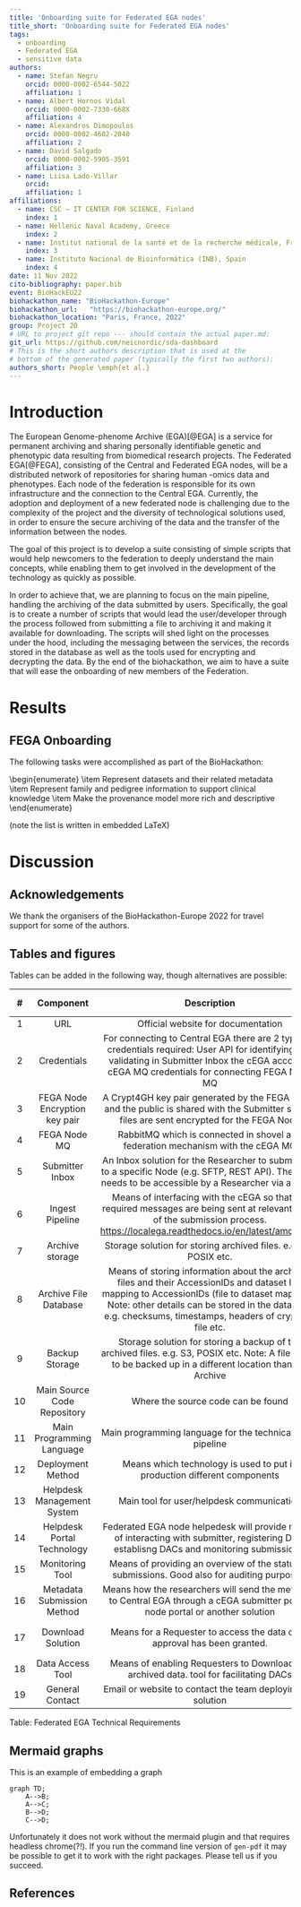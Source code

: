```yaml
---
title: 'Onboarding suite for Federated EGA nodes'
title_short: 'Onboarding suite for Federated EGA nodes'
tags:
  - onboarding
  - Federated EGA
  - sensitive data
authors:
  - name: Stefan Negru
    orcid: 0000-0002-6544-5022
    affiliation: 1
  - name: Albert Hornos Vidal
    orcid: 0000-0002-7330-668X
    affiliation: 4
  - name: Alexandros Dimopoulos
    orcid: 0000-0002-4602-2040
    affiliation: 2
  - name: David Salgado
    orcid: 0000-0002-5905-3591
    affiliation: 3
  - name: Liisa Lado-Villar
    orcid:
    affiliation: 1
affiliations:
  - name: CSC – IT CENTER FOR SCIENCE, Finland
    index: 1
  - name: Hellenic Naval Academy, Greece
    index: 2
  - name: Institut national de la santé et de la recherche médicale, France
    index: 3
  - name: Instituto Nacional de Bioinformática (INB), Spain
    index: 4
date: 11 Nov 2022
cito-bibliography: paper.bib
event: BioHackEU22
biohackathon_name: "BioHackathon-Europe"
biohackathon_url:   "https://biohackathon-europe.org/"
biohackathon_location: "Paris, France, 2022"
group: Project 20
# URL to project git repo --- should contain the actual paper.md:
git_url: https://github.com/neicnordic/sda-dashboard
# This is the short authors description that is used at the
# bottom of the generated paper (typically the first two authors):
authors_short: People \emph{et al.}
---
```



<!--

The paper.md, bibtex and figure file can be found in this repo:

  https://github.com/journal-of-research-objects/Example-BioHackrXiv-Paper

To modify, please clone the repo. You can generate PDF of the paper by
pasting above link (or yours) in

  http://biohackrxiv.genenetwork.org/

-->

# Introduction

The European Genome-phenome Archive (EGA)[@EGA] is a service for permanent archiving and sharing personally identifiable genetic and phenotypic data resulting from biomedical research projects. The Federated EGA[@FEGA], consisting of the Central and Federated EGA nodes, will be a distributed network of repositories for sharing human -omics data and phenotypes. Each node of the federation is responsible for its own infrastructure and the connection to the Central EGA. Currently, the adoption and deployment of a new federated node is challenging due to the complexity of the project and the diversity of technological solutions used, in order to ensure the secure archiving of the data and the transfer of the information between the nodes.

The goal of this project is to develop a suite consisting of simple scripts that would help newcomers to the federation to deeply understand the main concepts, while enabling them to get involved in the development of the technology as quickly as possible.

In order to achieve that, we are planning to focus on the main pipeline, handling the archiving of the data submitted by users. Specifically, the goal is to create a number of scripts that would lead the user/developer through the process followed from submitting a file to archiving it and making it available for downloading. The scripts will shed light on the processes under the hood, including the messaging between the services, the records stored in the database as well as the tools used for encrypting and decrypting the data. By the end of the biohackathon, we aim to have a suite that will ease the onboarding of new members of the Federation.


# Results

## FEGA Onboarding

The following tasks were accomplished as part of the BioHackathon:

\begin{enumerate}
\item Represent datasets and their related metadata
\item Represent family and pedigree information to support clinical knowledge
\item Make the provenance model more rich and descriptive
\end{enumerate}

(note the list is written in embedded LaTeX)

# Discussion


## Acknowledgements

We thank the organisers of the BioHackathon-Europe 2022 for travel support for some of the authors.


## Tables and figures

Tables can be added in the following way, though alternatives are possible:

|  # |           Component           |                                                                                                                          Description                                                                                                                          | Required |   Link to  |
|:--:|:-----------------------------:|:-------------------------------------------------------------------------------------------------------------------------------------------------------------------------------------------------------------------------------------------------------------:|:--------:|:----------:|
| 1  | URL                           | Official website for documentation                                                                                                                                                                                                                            | -        |            |
| 2  | Credentials                   | For connecting to Central EGA there are 2 types of credentials required:  User API for identifying and validating in Submitter Inbox the cEGA accounts cEGA MQ credentials for connecting FEGA Node MQ                                                        | Y        |            |
| 3  | FEGA Node Encryption key pair | A Crypt4GH key pair generated by the FEGA  Node, and the public is shared with the Submitter so that files are sent  encrypted for the FEGA Node                                                                                                              | Y        |            |
| 4  | FEGA Node MQ                  | RabbitMQ which is connected in shovel and federation mechanism with the cEGA MQ                                                                                                                                                                               | Y        | 2          |
| 5  | Submitter Inbox               | An Inbox solution for the Researcher to submit files to a specific Node (e.g. SFTP, REST API). The Inbox needs to be accessible by a Researcher via an URL.                                                                                                   | Y        | 2, 3       |
| 6  | Ingest Pipeline               | Means of interfacing with the cEGA so that the  required messages are being sent at relevant steps of the submission  process. https://localega.readthedocs.io/en/latest/amqp.html                                                                            | Y        | 4, 7, 8, 9 |
| 7  | Archive storage               | Storage solution for storing archived files.  e.g. S3, POSIX etc.                                                                                                                                                                                             | Y        | 6          |
| 8  | Archive File Database         | Means of storing information about the  archived files and their AccessionIDs and dataset IDs mapping to  AccessionIDs (file to dataset mapping). Note: other details can be stored in the database e.g. checksums, timestamps, headers of crypt4gh file etc. | Y        | 6          |
| 9  | Backup Storage                | Storage solution for storing a backup of the archived files.  e.g. S3, POSIX etc. Note: A file needs to be backed up in a different location than the Archive                                                                                                 | Y        | 6          |
| 10 | Main Source Code Repository   | Where the source code can be found                                                                                                                                                                                                                            | N        |            |
| 11 | Main Programming Language     | Main programming language for the technical stack pipeline                                                                                                                                                                                                    | -        |            |
| 12 | Deployment Method             | Means which technology is used to put in production different components                                                                                                                                                                                      | -        |            |
| 13 | Helpdesk Management System    | Main tool for user/helpdesk communication                                                                                                                                                                                                                     | N        |            |
| 14 | Helpdesk Portal Technology    | Federated EGA node helpedesk will provide  means of interacting with submitter, registering DPA, establisng DACs  and monitoring submissions.                                                                                                                 | N        | 15         |
| 15 | Monitoring Tool               | Means of providing an overview of the status of submissions. Good also for auditing purposes.                                                                                                                                                                 | N        | 14         |
| 16 | Metadata Submission Method    | Means how the researchers will send the metadata to Central EGA through a cEGA submitter portal, node portal or another solution                                                                                                                              | Y        |            |
| 17 | Download Solution             | Means for a Requester to access the data once approval has been granted.                                                                                                                                                                                      | Y        | 7, 8, 18   |
| 18 | Data Access Tool              | Means of enabling Requesters to Download the archived data. tool for facilitating DACs                                                                                                                                                                        | N        |            |
| 19 | General Contact               | Email or website to contact the team deploying the solution                                                                                                                                                                                                   | Y        |            |

Table: Federated EGA Technical Requirements


## Mermaid graphs

This is an example of embedding a graph

```mermaid
graph TD;
    A-->B;
    A-->C;
    B-->D;
    C-->D;
```

Unfortunately it does not work without the mermaid plugin and that requires headless chrome(?!). If you run the command line version of `gen-pdf` it may be possible to get it to work with the right packages. Please tell us if you succeed.

## References
